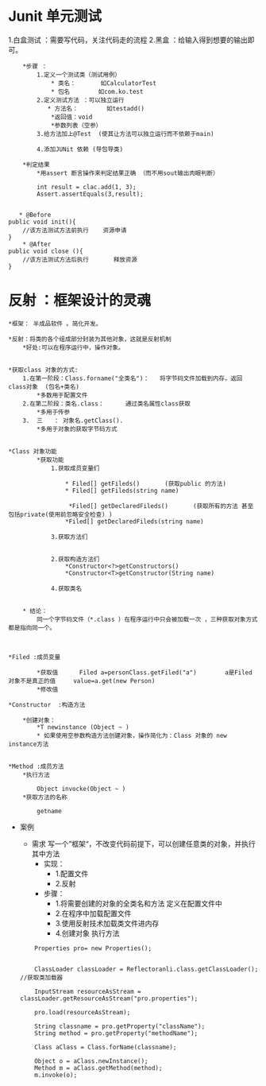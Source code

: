 #   Junit 单元测试 

1.白盒测试  ：需要写代码，关注代码走的流程
2.黑盒 ：给输入得到想要的输出即可。

        *步骤 ：
            1.定义一个测试类（测试用例）
                * 类名：       如CalculatorTest 
                * 包名        如com.ko.test
            2.定义测试方法 ：可以独立运行
               * 方法名：        如testadd()
                *返回值：void
                *参数列表（空参）
            3.给方法加上@Test  (使其让方法可以独立运行而不依赖于main)

            4.添加JUNit 依赖 (导包导类)

        *判定结果
            *用assert 断言操作来判定结果正确 （而不用sout输出肉眼判断）

~~~
        int result = clac.add(1, 3);
        Assert.assertEquals(3,result);
        
~~~


       * @Before
    public void init(){
        //该方法测试方法前执行    资源申请
    }
        * @After
    public void close (){
        //该方法测试方法后执行       释放资源
    }
            
        
# 反射 ：框架设计的灵魂
    *框架： 半成品软件 。简化开发。

    *反射：将类的各个组成部分封装为其他对象，这就是反射机制
        *好处:可以在程序运行中，操作对象。


    *获取class 对象的方式:
        1.在第一阶段：Class.forname("全类名")：   将字节码文件加载到内存，返回class对象  (包名+类名)
            *多数用于配置文件
        2.在第二阶段：类名.class：      通过类名属性class获取
            *多用于传参
        3.  三   ： 对象名.getClass().
            *多用于对象的获取字节码方式


    *Class 对象功能 
            *获取功能
                1.获取成员变量们

                    * Filed[] getFileds()       (获取public 的方法)
                    * Filed[] getFileds(string name)

                     *Filed[] getDeclaredFileds()       (获取所有的方法 甚至包括private(使用前忽略安全检查) )
                    *Filed[] getDeclaredFileds(string name)

                3.获取方法们

                   
                2.获取构造方法们
                    *Constructor<?>getConstructors()
                    *Constructor<T>getConstructor(String name)                                                    
    
                4.获取类名


        * 结论：
            同一个字节码文件（*.class ）在程序运行中只会被加载一次 ，三种获取对象方式都是指向同一个。



    *Filed :成员变量 

            *获取值      Filed a=personClass.getFiled("a")        a是Filed 对象不是真正的值     value=a.get(new Person)
            *修改值

    *Constructor  :构造方法

        *创建对象：
            *T newinstance (Object ~ )
            * 如果使用空参数构造方法创建对象，操作简化为：Class 对象的 new instance方法 


    *Method :成员方法
        *执行方法
            
            Object invocke(Object ~ )
        *获取方法的名称    

            getname

 * 案例
   * 需求 写一个”框架“，不改变代码前提下，可以创建任意类的对象，并执行其中方法
        * 实现：
          * 1.配置文件
          * 2.反射
        * 步骤：
          * 1.将需要创建的对象的全类名和方法 定义在配置文件中
          * 2.在程序中加载配置文件
          * 3.使用反射技术加载类文件进内存
          * 4.创建对象 执行方法 
    

    

    ``` 
        Properties pro= new Properties();


        ClassLoader classLoader = Reflectoranli.class.getClassLoader();     //获取类加载器

        InputStream resourceAsStream = classLoader.getResourceAsStream("pro.properties");

        pro.load(resourceAsStream);

        String classname = pro.getProperty("className");
        String method = pro.getProperty("methodName");

        Class aClass = Class.forName(classname);

        Object o = aClass.newInstance();
        Method m = aClass.getMethod(method);
        m.invoke(o);



        